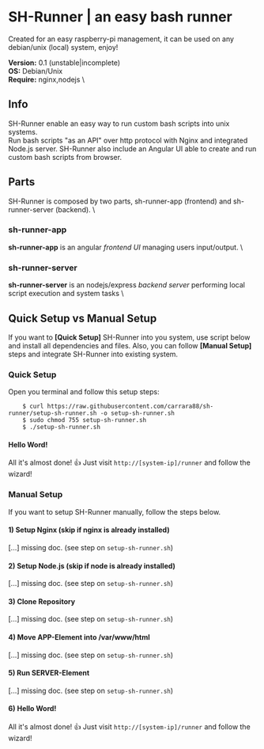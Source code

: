 # SH-Runner | an easy bash runner

Created for an easy raspberry-pi management, it can be used on any debian/unix (local) system, enjoy!

__Version:__ 0.1 (unstable|incomplete) \
__OS:__ Debian/Unix \
__Require:__ nginx,nodejs \

## Info

SH-Runner enable an easy way to run custom bash scripts into unix systems. \
Run bash scripts "as an API" over http protocol with Nginx and integrated Node.js server. 
SH-Runner also include an Angular UI able to create and run custom bash scripts from browser.

## Parts

SH-Runner is composed by two parts, sh-runner-app (frontend) and sh-runner-server (backend). \


### sh-runner-app
__sh-runner-app__ is an angular _frontend UI_ managing users input/output. \

### sh-runner-server
__sh-runner-server__ is an nodejs/express _backend server_ performing local script execution and system tasks \



## Quick Setup vs Manual Setup

If you want to __[Quick Setup]__ SH-Runner into you system, use script below and install all dependencies and files.
Also, you can follow __[Manual Setup]__ steps and integrate SH-Runner into existing system.

### Quick Setup

Open you terminal and follow this setup steps:

```
    $ curl https://raw.githubusercontent.com/carrara88/sh-runner/setup-sh-runner.sh -o setup-sh-runner.sh
    $ sudo chmod 755 setup-sh-runner.sh
    $ ./setup-sh-runner.sh
```

#### Hello Word!
All it's almost done! 👍 Just visit `http://[system-ip]/runner` and follow the wizard!


### Manual Setup

If you want to setup SH-Runner manually, follow the steps below.

#### 1) Setup Nginx (skip if nginx is already installed)
[...] missing doc. (see step on `setup-sh-runner.sh`)

#### 2) Setup Node.js (skip if node is already installed)
[...] missing doc. (see step on `setup-sh-runner.sh`)

#### 3) Clone Repository
[...] missing doc. (see step on `setup-sh-runner.sh`)

#### 4) Move APP-Element into /var/www/html
[...] missing doc. (see step on `setup-sh-runner.sh`)

#### 5) Run SERVER-Element
[...] missing doc. (see step on `setup-sh-runner.sh`)

#### 6) Hello Word!
All it's almost done! 👍 Just visit `http://[system-ip]/runner` and follow the wizard!
